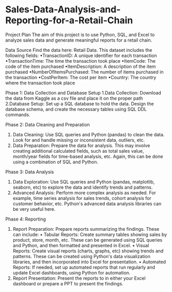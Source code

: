 # Sales-Data-Analysis-and-Reporting-for-a-Retail-Chain

Project Plan
The aim of this project is to use Python, SQL, and Excel to analyze sales 
data and generate meaningful reports for a retail chain.

Data Source
Find the data here: Retail Data. This dataset includes the following fields:
•TransactionID: A unique identifier for each transaction
•TransactionTime: The time the transaction took place
•ItemCode: The code of the item purchased
•ItemDescription: A description of the item purchased
•NumberOfItemsPurchased: The number of items purchased in the transaction
•CostPerItem: The cost per item
•Country: The country where the transaction took place

Phase 1: Data Collection and Database Setup
1.Data Collection: Download the data from Kaggle as a csv file and 
place it on the proper path 
2.Database Setup: Set up a SQL database to hold the data. Design 
the database schema, and create the necessary tables using SQL 
DDL commands.

Phase 2: Data Cleaning and Preparation
1. Data Cleaning: Use SQL queries and Python (pandas) to clean the 
data. Look for and handle missing or inconsistent data, outliers, etc.
2. Data Preparation: Prepare the data for analysis. This may involve 
creating additional calculated fields, such as total sales value, 
month/year fields for time-based analysis, etc. Again, this can be done 
using a combination of SQL and Python.

Phase 3: Data Analysis
1. Data Exploration: Use SQL queries and Python (pandas, matplotlib, 
seaborn, etc) to explore the data and identify trends and patterns.
2. Advanced Analysis: Perform more complex analysis as needed. For 
example, time series analysis for sales trends, cohort analysis for 
customer behavior, etc. Python's advanced data analysis libraries can 
be very useful here.

Phase 4: Reporting
1. Report Preparation: Prepare reports summarizing the findings. These can include:
• Tabular Reports: Create summary tables showing sales by product, store, month, etc. These 
can be generated using SQL queries and Python, and then formatted and presented in Excel.
• Visual Reports: Create visual reports (charts, graphs, etc) showing trends and patterns. These 
can be created using Python's data visualization libraries, and then incorporated into Excel for 
presentation.
• Automated Reports: If needed, set up automated reports that run regularly and update Excel 
dashboards, using Python for automation.
2. Report Presentation: Present the reports to in either your Excel dashboard or prepare a PPT 
to present the findings.
